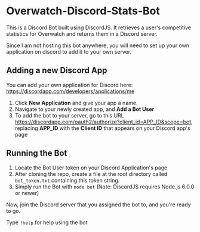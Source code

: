 # Overwatch-Discord-Stats-Bot

This is a Discord Bot built using DiscordJS. It retrieves a user's competitive statistics for Overwatch and returns them in a Discord server.

Since I am not hosting this bot anywhere, you will need to set up your own application on discord to add it to your own server.

## Adding a new Discord App

You can add your own application for Discord here: https://discordapp.com/developers/applications/me

1. Click **New Application** and give your app a name.
2. Navigate to your newly created app, and **Add a Bot User**
3. To add the bot to your server, go to this URL https://discordapp.com/oauth2/authorize?client_id=APP_ID&scope=bot, replacing **APP_ID** with the **Client ID** that appears on your Discord app's page

## Running the Bot

1. Locate the Bot User token on your Discord Application's page
2. After cloning the repo, create a file at the root directory called `bot_token.txt` containing this token string.
3. Simply run the Bot with `node bot` (Note: DiscordJS requires Node.js 6.0.0 or newer)

Now, join the Discord server that you assigned the bot to, and you're ready to go.

Type `!help` for help using the bot
